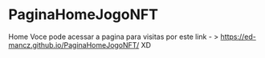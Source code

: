 # PaginaHomeJogoNFT
Home
Voce pode acessar a pagina para visitas por este link - > https://ed-mancz.github.io/PaginaHomeJogoNFT/ 
XD
